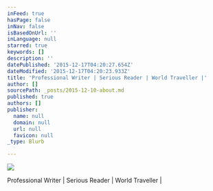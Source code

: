 ```yaml
---
inFeed: true
hasPage: false
inNav: false
isBasedOnUrl: ''
inLanguage: null
starred: true
keywords: []
description: ''
datePublished: '2015-12-17T04:20:27.654Z'
dateModified: '2015-12-17T04:20:23.933Z'
title: 'Professional Writer | Serious Reader | World Traveller |'
author: []
sourcePath: _posts/2015-12-10-about.md
published: true
authors: []
publisher:
  name: null
  domain: null
  url: null
  favicon: null
_type: Blurb

---
```

![](https://s3-us-west-2.amazonaws.com/the-grid-img/p/51e6ae7c47d07080709f229e050e3310ef43416f.jpg)

Professional Writer | Serious Reader | World Traveller |